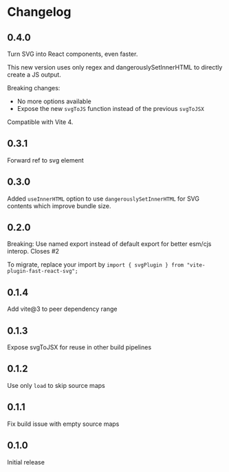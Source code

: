# Changelog

## 0.4.0

Turn SVG into React components, even faster.

This new version uses only regex and dangerouslySetInnerHTML to directly create a JS output.

Breaking changes:

- No more options available
- Expose the new `svgToJS` function instead of the previous `svgToJSX`

Compatible with Vite 4.

## 0.3.1

Forward ref to svg element

## 0.3.0

Added `useInnerHTML` option to use `dangerouslySetInnerHTML` for SVG contents which improve bundle size.

## 0.2.0

Breaking: Use named export instead of default export for better esm/cjs interop. Closes #2

To migrate, replace your import by `import { svgPlugin } from "vite-plugin-fast-react-svg";`

## 0.1.4

Add vite@3 to peer dependency range

## 0.1.3

Expose svgToJSX for reuse in other build pipelines

## 0.1.2

Use only `load` to skip source maps

## 0.1.1

Fix build issue with empty source maps

## 0.1.0

Initial release
